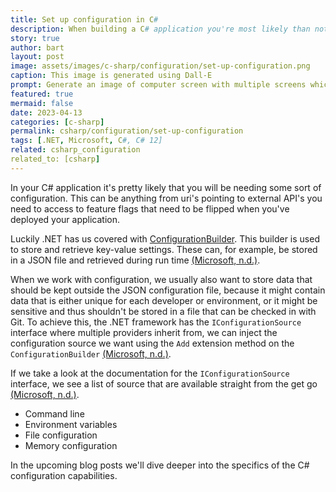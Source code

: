 ```yaml
---
title: Set up configuration in C#
description: When building a C# application you're most likely than not going to need some sort of configuration. Whether it's API management keys or a feature flag. In this story we'll dive into the magic of loading configuration.
story: true
author: bart
layout: post
image: assets/images/c-sharp/configuration/set-up-configuration.png
caption: This image is generated using Dall-E
prompt: Generate an image of computer screen with multiple screens which all have a arrow pointing at the center most screen in a minimalistic flat style
featured: true
mermaid: false
date: 2023-04-13
categories: [c-sharp]
permalink: csharp/configuration/set-up-configuration
tags: [.NET, Microsoft, C#, C# 12]
related: csharp_configuration
related_to: [csharp]
---
```


In your C# application it's pretty likely that you will be needing some sort of configuration. This can be anything from uri's pointing to external API's you need to access to feature flags that need to be flipped when you've deployed your application.

Luckily .NET has us covered with [ConfigurationBuilder](https://learn.microsoft.com/en-us/dotnet/api/microsoft.extensions.configuration.configurationbuilder?view=dotnet-plat-ext-8.0). This builder is used to store and retrieve key-value settings. These can, for example, be stored in a JSON file and retrieved during run time [(Microsoft, n.d.)](https://learn.microsoft.com/en-us/dotnet/api/microsoft.extensions.configuration.configurationbuilder?view=dotnet-plat-ext-8.0).

When we work with configuration, we usually also want to store data that should be kept outside the JSON configuration file, because it might contain data that is either unique for each developer or environment, or it might be sensitive and thus shouldn't be stored in a file that can be checked in with Git. To achieve this, the .NET framework has the `IConfigurationSource` interface where multiple providers inherit from, we can inject the configuration source we want using the `Add` extension method on the `ConfigurationBuilder` [(Microsoft, n.d.)](https://learn.microsoft.com/en-us/dotnet/api/microsoft.extensions.configuration.configurationbuilder.add?view=dotnet-plat-ext-8.0#microsoft-extensions-configuration-configurationbuilder-add(microsoft-extensions-configuration-iconfigurationsource)).

If we take a look at the documentation for the `IConfigurationSource` interface, we see a list of source that are available straight from the get go [(Microsoft, n.d.)](https://learn.microsoft.com/en-us/dotnet/api/microsoft.extensions.configuration.iconfigurationsource?view=dotnet-plat-ext-8.0).

* Command line
* Environment variables
* File configuration
* Memory configuration

In the upcoming blog posts we'll dive deeper into the specifics of the C# configuration capabilities.